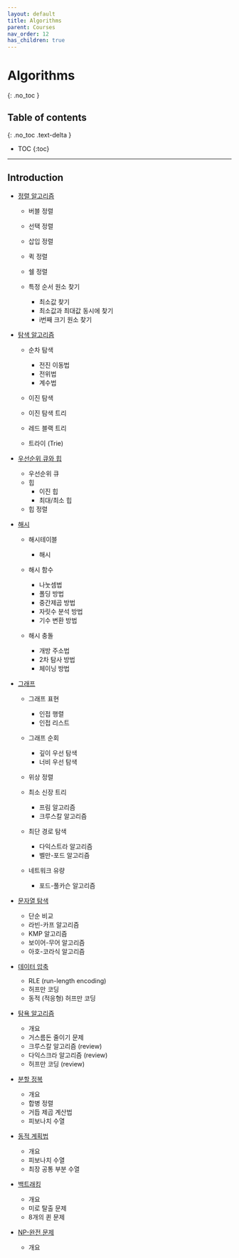 ```yaml
---
layout: default
title: Algorithms
parent: Courses
nav_order: 12
has_children: true
---
```


# Algorithms
{: .no_toc }

## Table of contents
{: .no_toc .text-delta }

- TOC
{:toc}

---

## Introduction

- [정렬 알고리즘](algorithms/sort.md)

  - 버블 정렬
  - 선택 정렬
  - 삽입 정렬
  - 퀵 정렬
  - 쉘 정렬

  - 특정 순서 원소 찾기
    - 최소값 찾기
    - 최소값과 최대값 동시에 찾기
    - i번째 크기 원소 찾기

- [탐색 알고리즘](algorithms/search.md)

  - 순차 탐색
    - 전진 이동법
    - 전위법
    - 계수법

  - 이진 탐색
  - 이진 탐색 트리
  - 레드 블랙 트리

  - 트라이 (Trie)

- [우선순위 큐와 힙](algorithms/heap.md)

  - 우선순위 큐
  - 힙
    - 이진 힙
    - 최대/최소 힙
  - 힙 정렬

- [해시](algorithms/hash.md)

  - 해시테이블
    - 해시

  - 해시 함수
    - 나눗셈법
    - 폴딩 방법
    - 중간제곱 방법
    - 자릿수 분석 방법
    - 기수 변환 방법

  - 해시 충돌
    - 개방 주소법
    - 2차 탐사 방법
    - 체이닝 방법

- [그래프](algorithms/graph.md)

  - 그래프 표현
    - 인접 행렬
    - 인접 리스트

  - 그래프 순회
    - 깊이 우선 탐색
    - 너비 우선 탐색

  - 위상 정렬

  - 최소 신장 트리
    - 프림 알고리즘
    - 크루스칼 알고리즘

  - 최단 경로 탐색
    - 다익스트라 알고리즘
    - 벨만-포드 알고리즘

  - 네트워크 유량
    - 포드-풀카슨 알고리즘

- [문자열 탐색](algorithms/string_matching.md)

  - 단순 비교
  - 라빈-카프 알고리즘
  - KMP 알고리즘
  - 보이어-무어 알고리즘
  - 아호-코라식 알고리즘

- [데이터 압축](algorithms/compression.md)

  - RLE (run-length encoding)
  - 허프만 코딩
  - 동적 (적응형) 허프만 코딩

- [탐욕 알고리즘](algorithms/greedy.md)

  - 개요
  - 거스름돈 줄이기 문제
  - 크루스칼 알고리즘 (review)
  - 다익스크라 알고리즘 (review)
  - 허프만 코딩 (review)

- [분할 정복](algorithms/divide_conquer.md)

  - 개요
  - 합병 정렬
  - 거듭 제곱 계산법
  - 피보나치 수열

- [동적 계획법](algorithms/dynamic_programming.md)

  - 개요
  - 피보나치 수열
  - 최장 공통 부분 수열

- [백트래킹](algorithms/back_tracking.md)

  - 개요
  - 미로 탈출 문제
  - 8개의 퀸 문제

- [NP-완전 문제](algorithms/np.md)

  - 개요
